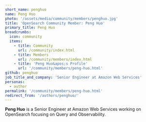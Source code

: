```yaml
---
short_name: penghuo
name: Peng Huo
photo: '/assets/media/community/members/penghuo.jpg'
title: 'OpenSearch Community Member: Peng Huo'
primary_title: Peng Huo
breadcrumbs:
  icon: community
  items:
    - title: Community
      url: /community/index.html
    - title: Members
      url: /community/members/index.html
    - title: 'Peng Huo&apos;s Profile'
      url: '/community/members/peng-huo.html'
github: penghuo
job_title_and_company: 'Senior Engineer at Amazon Web Services'
personas:
  - author
permalink: '/community/members/peng-huo.html'
redirect_from: '/authors/penghuo/'
---
```


**Peng Huo** is a Senior Engineer at Amazon Web Services working on OpenSearch focusing on Query and Observability.